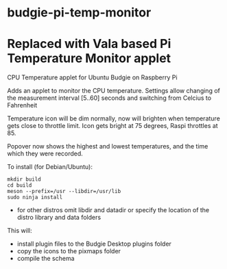 # budgie-pi-temp-monitor

# Replaced with Vala based Pi Temperature Monitor applet

CPU Temperature applet for Ubuntu Budgie on Raspberry Pi

Adds an applet to monitor the CPU temperature.
Settings allow changing of the measurement interval [5..60] seconds and switching from Celcius to Fahrenheit

Temperature icon will be dim normally, now will brighten when temperature gets close to throttle limit.
Icon gets bright at 75 degrees, Raspi throttles at 85.

Popover now shows the highest and lowest temperatures, and the time which they were recorded.

To install (for Debian/Ubuntu):

    mkdir build
    cd build
    meson --prefix=/usr --libdir=/usr/lib
    sudo ninja install

* for other distros omit libdir and datadir or specify the location of the distro library and data folders

This will:
* install plugin files to the Budgie Desktop plugins folder
* copy the icons to the pixmaps folder
* compile the schema
